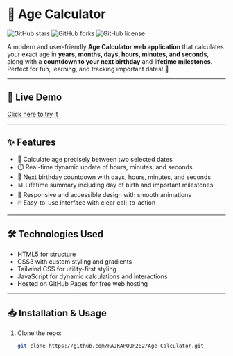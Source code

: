 # 🎂 Age Calculator

![GitHub stars](https://img.shields.io/github/stars/RAJKAPOOR282/Age-Calculator?style=social)
![GitHub forks](https://img.shields.io/github/forks/RAJKAPOOR282/Age-Calculator?style=social)
![GitHub license](https://img.shields.io/github/license/RAJKAPOOR282)

A modern and user-friendly **Age Calculator web application** that calculates your exact age in **years, months, days, hours, minutes, and seconds**, along with a **countdown to your next birthday** and **lifetime milestones**. Perfect for fun, learning, and tracking important dates! 🎉

---

## 🚀 Live Demo
[Click here to try it](https://rajkapoor282.github.io/Age-Calculator/)

---

## ✨ Features
- 📅 Calculate age precisely between two selected dates  
- ⏱️ Real-time dynamic update of hours, minutes, and seconds  
- 🎉 Next birthday countdown with days, hours, minutes, and seconds  
- 📊 Lifetime summary including day of birth and important milestones  
- 🎨 Responsive and accessible design with smooth animations  
- 🖱️ Easy-to-use interface with clear call-to-action  

---

## 🛠️ Technologies Used
- HTML5 for structure  
- CSS3 with custom styling and gradients  
- Tailwind CSS for utility-first styling  
- JavaScript for dynamic calculations and interactions  
- Hosted on GitHub Pages for free web hosting  

---

## 📥 Installation & Usage
1. Clone the repo:
   ```bash
   git clone https://github.com/RAJKAPOOR282/Age-Calculator.git
